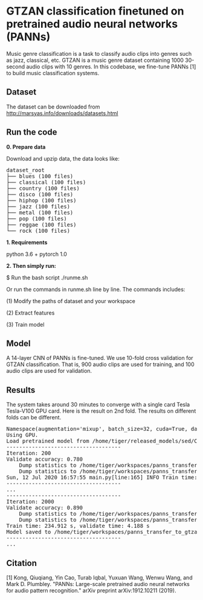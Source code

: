 # GTZAN classification finetuned on pretrained audio neural networks (PANNs)

Music genre classification is a task to classify audio clips into genres such as jazz, classical, etc. GTZAN is a music genre dataset containing 1000 30-second audio clips with 10 genres. In this codebase, we fine-tune PANNs [1] to build music classification systems.

## Dataset
The dataset can be downloaded from http://marsyas.info/downloads/datasets.html

## Run the code

**0. Prepare data** 

Download and upzip data, the data looks like:

<pre>
dataset_root
├── blues (100 files)
├── classical (100 files)
├── country (100 files)
├── disco (100 files)
├── hiphop (100 files)
├── jazz (100 files)
├── metal (100 files)
├── pop (100 files)
├── reggae (100 files)
└── rock (100 files)
</pre>

**1. Requirements** 

python 3.6 + pytorch 1.0

**2. Then simply run:**

$ Run the bash script ./runme.sh

Or run the commands in runme.sh line by line. The commands includes:

(1) Modify the paths of dataset and your workspace

(2) Extract features

(3) Train model

## Model
A 14-layer CNN of PANNs is fine-tuned. We use 10-fold cross validation for GTZAN classification. That is, 900 audio clips are used for training, and 100 audio clips are used for validation.

## Results
The system takes around 30 minutes to converge with a single card Tesla Tesla-V100 GPU card. Here is the result on 2nd fold. The results on different folds can be different.

<pre>
Namespace(augmentation='mixup', batch_size=32, cuda=True, dataset_dir='/home/tiger/datasets/GTZAN/dataset_root', filename='main', freeze_base=False, holdout_fold='2', learning_rate=0.0001, loss_type='clip_nll', mode='train', model_type='Transfer_Cnn14', pretrained_checkpoint_path='/home/tiger/released_models/sed/Cnn14_mAP=0.431.pth', resume_iteration=0, stop_iteration=10000, workspace='workspaces/panns_transfer_to_gtzan')
Using GPU.
Load pretrained model from /home/tiger/released_models/sed/Cnn14_mAP=0.431.pth
------------------------------------
Iteration: 200
Validate accuracy: 0.780
    Dump statistics to /home/tiger/workspaces/panns_transfer_to_gtzan/statistics/main/holdout_fold=2/Transfer_Cnn14/pretrain=True/loss_type=clip_nll/augmentation=mixup/batch_size=32/freeze_base=False/statistics.pickle
    Dump statistics to /home/tiger/workspaces/panns_transfer_to_gtzan/statistics/main/holdout_fold=2/Transfer_Cnn14/pretrain=True/loss_type=clip_nll/augmentation=mixup/batch_size=32/freeze_base=False/statistics_2020-07-12_16-53-42.pkl
Sun, 12 Jul 2020 16:57:55 main.py[line:165] INFO Train time: 244.052 s, validate time: 3.158 s
------------------------------------
...
------------------------------------
Iteration: 2000
Validate accuracy: 0.890
    Dump statistics to /home/tiger/workspaces/panns_transfer_to_gtzan/statistics/main/holdout_fold=2/Transfer_Cnn14/pretrain=True/loss_type=clip_nll/augmentation=mixup/batch_size=32/freeze_base=False/statistics.pickle
    Dump statistics to /home/tiger/workspaces/panns_transfer_to_gtzan/statistics/main/holdout_fold=2/Transfer_Cnn14/pretrain=True/loss_type=clip_nll/augmentation=mixup/batch_size=32/freeze_base=False/statistics_2020-07-12_16-53-42.pkl
Train time: 234.912 s, validate time: 4.188 s
Model saved to /home/tiger/workspaces/panns_transfer_to_gtzan/checkpoints/main/holdout_fold=2/Transfer_Cnn14/pretrain=True/loss_type=clip_nll/augmentation=mixup/batch_size=32/freeze_base=False/2000_iterations.pth
------------------------------------
...
</pre>

## Citation

[1] Kong, Qiuqiang, Yin Cao, Turab Iqbal, Yuxuan Wang, Wenwu Wang, and Mark D. Plumbley. "PANNs: Large-scale pretrained audio neural networks for audio pattern recognition." arXiv preprint arXiv:1912.10211 (2019).
